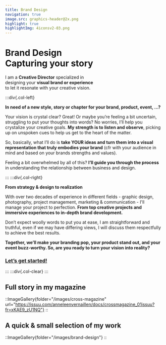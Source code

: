 ```yaml
---
title: Brand Design
navigation: true
image.src: graphics-header@2x.png
highlight: true
highlightImg: 4iconsv2-03.png
---
```


# Brand Design<br>Capturing your story

I am a **Creative Director** specialized in 
<br>designing your **visual brand or experience**
<br>to let it resonate with your creative vision.

:::div{.col-left}

**In need of a new style, story or chapter for your brand, product, event, ...?**

Your vision is crystal clear? Great! Or maybe you’re feeling a bit uncertain, struggling to put your thoughts into words? No worries, I’ll help you crystalize your creative goals. **My strength is to listen and observe**, picking up on unspoken cues to help us get to the heart of the matter. 

So, basically, what I’ll do is **take YOUR ideas and turn them into a visual representation that 
truly embodies your brand** (cfr with your audience in mind and based on your brands strengths and values). 

Feeling a bit overwhelmed by all of this? **I’ll guide you through the process** in understanding the relationship between business and design. 

:::
:::div{.col-right}

**From strategy & design to realization**

With over two decades of experience in different fields - graphic design, photography, project management, marketing & communication - I'll manage your project to perfection. **From top creative projects and immersive experiences to in-depth brand development.**  

Don’t expect woolly words to put you at ease, I am straightforward and truthful, even if we may have differing views, I will discuss them respectfully to achieve the best results. 

**Together, we’ll make your branding pop, your product stand out, and your event buzz-worthy.
So, are you ready to turn your vision into reality?** 

### <a href="mailto:hello@anneleenvernaillen.com">Let’s get started!</a>

:::
:::div{.col-clear}
:::

## Full story in my magazine

::ImageGallery{folder="/images/cross-magazine" url="https://issuu.com/anneleenvernaillen/docs/crossmagazine_01issuu?fr=xKAE9_zU1NQ"}
::

## A quick & small selection of my work

::ImageGallery{folder="/images/brand-design"}
::

